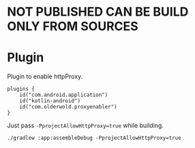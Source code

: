 # NOT PUBLISHED CAN BE BUILD ONLY FROM SOURCES

# Plugin
Plugin to enable httpProxy.

```
plugins {
    id("com.android.application")
    id("kotlin-android")
    id("com.olderwold.proxyenabler")
}
```

 Just pass `-PprojectAllowHttpProxy=true` while building.
 ```
 ./gradlew :app:assembleDebug -PprojectAllowHttpProxy=true
 ```
 
